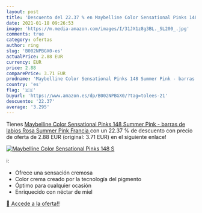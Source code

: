 ```yaml
---
layout: post
title: 'Descuento del 22.37 % en Maybelline Color Sensational Pinks 148 S'
date: 2021-01-18 09:26:53
image: 'https://m.media-amazon.com/images/I/31JX1z8g3BL._SL200_.jpg'
comments: true
category: ofertas
author: ring
slug: 'B002NPBGX0-es'
actualPrice: 2.88 EUR
currency: EUR
price: 2.88
comparePrice: 3.71 EUR
prodname: 'Maybelline Color Sensational Pinks 148 Summer Pink - barras de labios  Rosa  Summer Pink  Francia '
country: 'es'
flag: '🇪🇸'
buyurl: 'https://www.amazon.es/dp/B002NPBGX0/?tag=tolees-21'
descuento: '22.37'
average: '3.295'
---
```


Tienes [Maybelline Color Sensational Pinks 148 Summer Pink - barras de labios  Rosa  Summer Pink  Francia ](https://www.amazon.es/dp/B002NPBGX0/?tag=tolees-21) con un 22.37 % de descuento con precio de oferta de 2.88 EUR (original: 3.71 EUR) en el siguiente enlace!

[![Maybelline Color Sensational Pinks 148 S](https://m.media-amazon.com/images/I/31JX1z8g3BL._SL200_.jpg)](https://www.amazon.es/dp/B002NPBGX0/?tag=tolees-21)

ℹ️:

- Ofrece una sensación cremosa
- Color crema creado por la tecnología del pigmento
- Óptimo para cualquier ocasión
- Enriquecido con néctar de miel

[🛒 Accede a la oferta!!](https://www.amazon.es/dp/B002NPBGX0/?tag=tolees-21)

